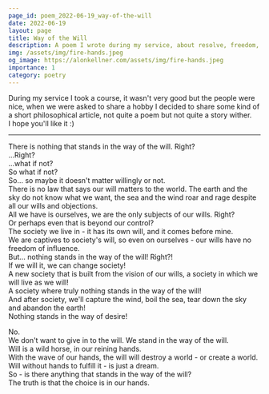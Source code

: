 ```yaml
---
page_id: poem_2022-06-19_way-of-the-will
date: 2022-06-19
layout: page
title: Way of the Will
description: A poem I wrote during my service, about resolve, freedom, wills and hubris.
img: /assets/img/fire-hands.jpeg
og_image: https://alonkellner.com/assets/img/fire-hands.jpeg
importance: 1
category: poetry
---
```


During my service I took a course, it wasn't very good but the people were nice, when we were asked to share a hobby I decided to share some kind of a short philosophical article, not quite a poem but not quite a story wither.  
I hope you'll like it :)

---

There is nothing that stands in the way of the will. Right?  
...Right?  
...what if not?  
So what if not?  
So... so maybe it doesn't matter willingly or not.  
There is no law that says our will matters to the world. The earth and the sky do not know what we want, the sea and the wind roar and rage despite all our wills and objections.  
All we have is ourselves, we are the only subjects of our wills. Right?  
Or perhaps even that is beyond our control?  
The society we live in - it has its own will, and it comes before mine.  
We are captives to society's will, so even on ourselves - our wills have no freedom of influence.  
But... nothing stands in the way of the will! Right?!  
If we will it, we can change society!  
A new society that is built from the vision of our wills, a society in which we will live as we will!  
A society where truly nothing stands in the way of the will!  
And after society, we'll capture the wind, boil the sea, tear down the sky and abandon the earth!  
Nothing stands in the way of desire!

No.  
We don't want to give in to the will. We stand in the way of the will.  
Will is a wild horse, in our reining hands.  
With the wave of our hands, the will will destroy a world - or create a world.  
Will without hands to fulfill it - is just a dream.  
So - is there anything that stands in the way of the will?  
The truth is that the choice is in our hands.
